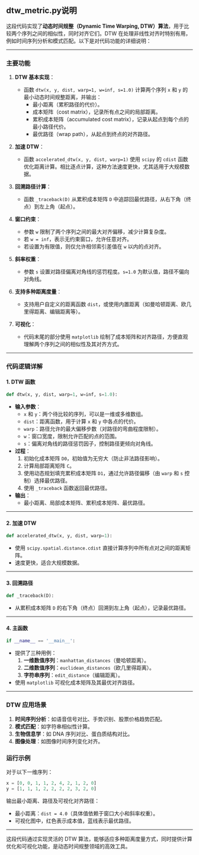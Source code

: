 ## dtw_metric.py说明
这段代码实现了**动态时间规整（Dynamic Time Warping, DTW）算法**，用于比较两个序列之间的相似性，同时对齐它们。DTW 在处理非线性对齐时特别有用，例如时间序列分析和模式匹配。以下是对代码功能的详细说明：

---

### **主要功能**
1. **DTW 基本实现**：
   - 函数 `dtw(x, y, dist, warp=1, w=inf, s=1.0)` 计算两个序列 `x` 和 `y` 的最小动态时间规整距离，并输出：
     - 最小距离（累积路径的代价）。
     - 成本矩阵（cost matrix），记录所有点之间的局部距离。
     - 累积成本矩阵（accumulated cost matrix），记录从起点到每个点的最小路径代价。
     - 最优路径（wrap path），从起点到终点的对齐路径。

2. **加速 DTW**：
   - 函数 `accelerated_dtw(x, y, dist, warp=1)` 使用 `scipy` 的 `cdist` 函数优化距离计算。相比逐点计算，这种方法速度更快，尤其适用于大规模数据。

3. **回溯路径计算**：
   - 函数 `_traceback(D)` 从累积成本矩阵 `D` 中追踪回最优路径，从右下角（终点）到左上角（起点）。

4. **窗口约束**：
   - 参数 `w` 限制了两个序列之间的最大对齐偏移，减少计算复杂度。
   - 若 `w = inf`，表示无约束窗口，允许任意对齐。
   - 若设置为有限值，则仅允许相邻索引差值在 `w` 以内的点对齐。

5. **斜率权重**：
   - 参数 `s` 设置对路径偏离对角线的惩罚程度。`s=1.0` 为默认值，路径不偏向对角线。

6. **支持多种距离度量**：
   - 支持用户自定义的距离函数 `dist`，或使用内置距离（如曼哈顿距离、欧几里得距离、编辑距离等）。

7. **可视化**：
   - 代码末尾的部分使用 `matplotlib` 绘制了成本矩阵和对齐路径，方便直观理解两个序列之间的相似性及其对齐方式。

---

### **代码逻辑详解**

#### **1. DTW 函数**
```python
def dtw(x, y, dist, warp=1, w=inf, s=1.0):
```
- **输入参数**：
  - `x` 和 `y`：两个待比较的序列，可以是一维或多维数组。
  - `dist`：距离函数，用于计算 `x` 和 `y` 中各点的代价。
  - `warp`：路径允许的最大偏移步数（对路径的弯曲程度限制）。
  - `w`：窗口宽度，限制允许匹配的点的范围。
  - `s`：偏离对角线的路径惩罚因子，控制路径更倾向对角线。
- **过程**：
  1. 初始化成本矩阵 `D0`，初始值为无穷大（防止非法路径影响）。
  2. 计算局部距离矩阵 `C`。
  3. 使用动态规划填充累积成本矩阵 `D1`，通过允许路径偏移（由 `warp` 和 `s` 控制）选择最优路径。
  4. 使用 `_traceback` 函数返回最优路径。
- **输出**：
  - 最小距离、局部成本矩阵、累积成本矩阵、最优路径。

---

#### **2. 加速 DTW**
```python
def accelerated_dtw(x, y, dist, warp=1):
```
- 使用 `scipy.spatial.distance.cdist` 直接计算序列中所有点对之间的距离矩阵。
- 速度更快，适合大规模数据。

---

#### **3. 回溯路径**
```python
def _traceback(D):
```
- 从累积成本矩阵 `D` 的右下角（终点）回溯到左上角（起点），记录最优路径。

---

#### **4. 主函数**
```python
if __name__ == '__main__':
```
- 提供了三种用例：
  1. **一维数值序列**：`manhattan_distances`（曼哈顿距离）。
  2. **二维数值序列**：`euclidean_distances`（欧几里得距离）。
  3. **字符串序列**：`edit_distance`（编辑距离）。
- 使用 `matplotlib` 可视化成本矩阵及其最优对齐路径。

---

### **DTW 应用场景**
1. **时间序列分析**：如语音信号对比、手势识别、股票价格趋势匹配。
2. **模式匹配**：如字符串相似性计算。
3. **生物信息学**：如 DNA 序列对比、蛋白质结构对比。
4. **图像处理**：如图像时间序列变化对齐。

### **运行示例**
对于以下一维序列：
```python
x = [0, 0, 1, 1, 2, 4, 2, 1, 2, 0]
y = [1, 1, 1, 2, 2, 2, 2, 3, 2, 0]
```
输出最小距离、路径及可视化对齐路径：
- 最小距离：`dist = 4.0`（具体值依赖于窗口大小和斜率权重）。
- 可视化图中，红色表示成本值，蓝线表示最优路径。

--- 

这段代码通过实现灵活的 DTW 算法，能够适应多种距离度量方式，同时提供计算优化和可视化功能，是动态时间规整领域的高效工具。
